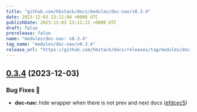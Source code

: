 ```yaml
---
title: "github.com/hbstack/docs/modules/doc-nav/v0.3.4"
date: 2023-12-03 13:11:04 +0000 UTC
publishDate: 2023-12-03 13:11:22 +0000 UTC
draft: false
prerelease: false
name: "modules/doc-nav: v0.3.4"
tag_name: "modules/doc-nav/v0.3.4"
release_url: "https://github.com/hbstack/docs/releases/tag/modules/doc-nav/v0.3.4"
---
```


## [0.3.4](https://github.com/hbstack/docs/compare/modules/doc-nav/v0.3.3...modules/doc-nav/v0.3.4) (2023-12-03)


### Bug Fixes 🐞

* **doc-nav:** hide wrapper when there is not prev and next docs ([efdcec5](https://github.com/hbstack/docs/commit/efdcec57e94f2f05bb3a1c2aef91fd43a1f7b15f))
